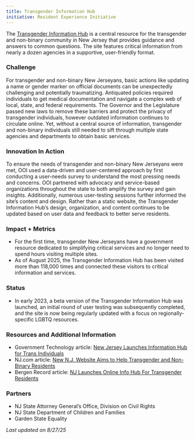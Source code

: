 ```yaml
---
title: Transgender Information Hub
initiative: Resident Experience Initiative
---
```


The [Transgender Information Hub](https://transgender.nj.gov) is a central resource for the transgender and non-binary community in New Jersey that provides guidance and answers to common questions. The site features critical information from nearly a dozen agencies in a supportive, user-friendly format.

### Challenge

For transgender and non-binary New Jerseyans, basic actions like updating a name or gender marker on official documents can be unexpectedly challenging and potentially traumatizing. Antiquated policies required individuals to get medical documentation and navigate a complex web of local, state, and federal requirements. The Governor and the Legislature passed new laws to remove these barriers and protect the privacy of transgender individuals, however outdated information continues to circulate online. Yet, without a central source of information, transgender and non-binary individuals still needed to sift through multiple state agencies and departments to obtain basic services.

### Innovation In Action

To ensure the needs of transgender and non-binary New Jerseyans were met, OOI used a data-driven and user-centered approach by first conducting a user-needs survey to understand the most pressing needs and concerns. OOI partnered with advocacy and service-based organizations throughout the state to both amplify the survey and gain insights. Additionally, numerous user-testing sessions further informed the site’s content and design. Rather than a static website, the Transgender Information Hub’s design, organization, and content continues to be updated based on user data and feedback to better serve residents.

### Impact \+ Metrics

* For the first time, transgender New Jerseyans have a government resource dedicated to simplifying critical services and no longer need to spend hours visiting multiple sites.  
* As of August 2025, the Transgender Information Hub has been visited more than 118,000 times and connected these visitors to critical information and services. 

### Status

* In early 2023, a beta version of the Transgender Information Hub was launched, an initial round of user testing was subsequently completed, and the site is now being regularly updated with a focus on regionally-specific LGBTQ resources. 

### Resources and Additional Information

* Government Technology article: [New Jersey Launches Information Hub for Trans Individuals](https://www.govtech.com/gov-experience/new-jersey-launches-information-hub-for-trans-individuals)  
* NJ.com article: [New N.J. Website Aims to Help Transgender and Non-Binary Residents](https://www.nj.com/politics/2023/04/new-nj-website-aims-to-help-transgender-and-non-binary-residents.html)  
* Bergen Record article: [NJ Launches Online Info Hub For Transgender Residents](https://www.northjersey.com/story/news/2023/03/31/nj-online-hub-transgender-non-binary-residents/70069561007/)

### Partners

* NJ State Attorney General’s Office, Division on Civil Rights  
* NJ State Department of Children and Families  
* Garden State Equality

*Last updated on 8/27/25*

